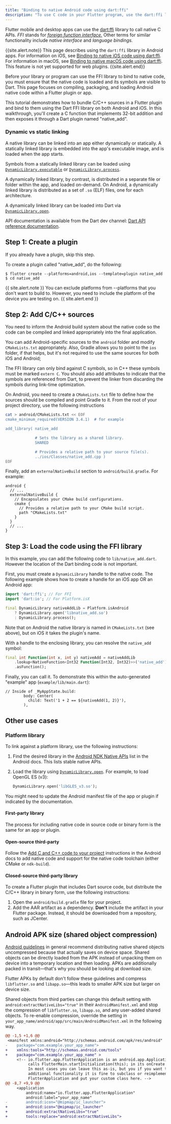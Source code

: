 ```yaml
---
title: "Binding to native Android code using dart:ffi"
description: "To use C code in your Flutter program, use the dart:ffi library."
---
```


<?code-excerpt path-base="development/platform_integration"?>

Flutter mobile and desktop apps can use the
[dart:ffi][] library to call native C APIs.
_FFI_ stands for [_foreign function interface._][FFI]
Other terms for similar functionality include
_native interface_ and _language bindings._

{{site.alert.note}}
  This page describes using the `dart:ffi` library
  in Android apps. For information on iOS, see
  [Binding to native iOS code using dart:ffi][ios-ffi].
  For information in macOS, see
  [Binding to native macOS code using dart:ffi][macos-ffi].
  This feature is not yet supported for web plugins.
{{site.alert.end}}


[ios-ffi]: {{site.url}}/platform-integration/ios/c-interop
[dart:ffi]: {{site.dart.api}}/dev/dart-ffi/dart-ffi-library.html
[macos-ffi]: {{site.url}}/platform-integration/macos/c-interop
[FFI]: https://en.wikipedia.org/wiki/Foreign_function_interface

Before your library or program can use the FFI library
to bind to native code, you must ensure that the
native code is loaded and its symbols are visible to Dart.
This page focuses on compiling, packaging,
and loading Android native code within a Flutter plugin or app.

This tutorial demonstrates how to bundle C/C++
sources in a Flutter plugin and bind to them using
the Dart FFI library on both Android and iOS.
In this walkthrough, you'll create a C function
that implements 32-bit addition and then
exposes it through a Dart plugin named "native_add".

### Dynamic vs static linking

A native library can be linked into an app either
dynamically or statically. A statically linked library
is embedded into the app's executable image,
and is loaded when the app starts.

Symbols from a statically linked library can be
loaded using [`DynamicLibrary.executable`][] or
[`DynamicLibrary.process`][].

A dynamically linked library, by contrast, is distributed
in a separate file or folder within the app,
and loaded on-demand. On Android, a dynamically
linked library is distributed as a set of `.so` (ELF)
files, one for each architecture.

A dynamically linked library can be loaded into
Dart via [`DynamicLibrary.open`][].

API documentation is available from the Dart dev channel:
[Dart API reference documentation][].


[Dart API reference documentation]: {{site.dart.api}}/dev/
[`DynamicLibrary.executable`]: {{site.dart.api}}/dev/dart-ffi/DynamicLibrary/DynamicLibrary.executable.html
[`DynamicLibrary.open`]: {{site.dart.api}}/dev/dart-ffi/DynamicLibrary/DynamicLibrary.open.html
[`DynamicLibrary.process`]: {{site.dart.api}}/dev/dart-ffi/DynamicLibrary/DynamicLibrary.process.html

## Step 1: Create a plugin

If you already have a plugin, skip this step.

To create a plugin called "native_add",
do the following:

```terminal
$ flutter create --platforms=android,ios --template=plugin native_add
$ cd native_add
```

{{ site.alert.note }}
  You can exclude platforms from --platforms that you don't want
  to build to. However, you need to include the platform of 
  the device you are testing on.
{{ site.alert.end }}

## Step 2: Add C/C++ sources

You need to inform the Android build system about
the native code so the code can be compiled
and linked appropriately into the final application.

You can add Android-specific sources
to the `android` folder and modify `CMakeLists.txt`
appropriately.
Also, Gradle allows you to point to the `ios` folder,
if that helps, but it's not required to use the same
sources for both iOS and Android;

The FFI library can only bind against C symbols,
so in C++ these symbols must be marked `extern C`.
You should also add attributes to indicate that the
symbols are referenced from Dart,
to prevent the linker from discarding the symbols
during link-time optimization.

On Android, you need to create a `CMakeLists.txt` file
to define how the sources should be compiled and point
Gradle to it. From the root of your project directory,
use the following instructions

```bash
cat > android/CMakeLists.txt << EOF
cmake_minimum_required(VERSION 3.4.1)  # for example

add_library( native_add

             # Sets the library as a shared library.
             SHARED

             # Provides a relative path to your source file(s).
             ../ios/Classes/native_add.cpp )
EOF
```

Finally, add an `externalNativeBuild` section to
`android/build.gradle`. For example:

```nocode
android {
  // ...
  externalNativeBuild {
    // Encapsulates your CMake build configurations.
    cmake {
      // Provides a relative path to your CMake build script.
      path "CMakeLists.txt"
    }
  }
  // ...
}
```

## Step 3: Load the code using the FFI library

In this example, you can add the following code to
`lib/native_add.dart`. However the location of the
Dart binding code is not important.

First, you must create a `DynamicLibrary` handle to
the native code. The following example shows
how to create a handle for an iOS app OR an Android app:

<?code-excerpt "lib/c_interop.dart (DynamicLibrary)"?>
```dart
import 'dart:ffi'; // For FFI
import 'dart:io'; // For Platform.isX

final DynamicLibrary nativeAddLib = Platform.isAndroid
    ? DynamicLibrary.open('libnative_add.so')
    : DynamicLibrary.process();
```

Note that on Android the native library is named
in `CMakeLists.txt` (see above),
but on iOS it takes the plugin's name.

With a handle to the enclosing library,
you can resolve the `native_add` symbol:

<?code-excerpt "lib/c_interop.dart (NativeAdd)"?>
```dart
final int Function(int x, int y) nativeAdd = nativeAddLib
    .lookup<NativeFunction<Int32 Function(Int32, Int32)>>('native_add')
    .asFunction();
```

Finally, you can call it. To demonstrate this within
the auto-generated "example" app (`example/lib/main.dart`):

```nocode
// Inside of _MyAppState.build:
        body: Center(
          child: Text('1 + 2 == ${nativeAdd(1, 2)}'),
        ),
```

## Other use cases

### Platform library

To link against a platform library,
use the following instructions:

 1. Find the desired library in the [Android NDK Native APIs][]
    list in the Android docs. This lists stable native APIs.
 1. Load the library using [`DynamicLibrary.open`][].
    For example, to load OpenGL ES (v3):

    ```dart
    DynamicLibrary.open('libGLES_v3.so');
    ```

You might need to update the Android manifest
file of the app or plugin if indicated by
the documentation.


[Android NDK Native APIs]: {{site.android-dev}}/ndk/guides/stable_apis

#### First-party library

The process for including native code in source
code or binary form is the same for an app or
plugin.

#### Open-source third-party

Follow the [Add C and C++ code to your project][]
instructions in the Android docs to
add native code and support for the native
code toolchain (either CMake or `ndk-build`).


[Add C and C++ code to your project]: {{site.android-dev}}/studio/projects/add-native-code

#### Closed-source third-party library

To create a Flutter plugin that includes Dart
source code, but distribute the C/C++ library
in binary form, use the following instructions:

1. Open the `android/build.gradle` file for your
   project.
1. Add the AAR artifact as a dependency.
   **Don't** include the artifact in your
   Flutter package. Instead, it should be
   downloaded from a repository, such as
   JCenter.


## Android APK size (shared object compression)

[Android guidelines][] in general recommend
distributing native shared objects uncompressed
because that actually saves on device space.
Shared objects can be directly loaded from the APK
instead of unpacking them on device into a
temporary location and then loading.
APKs are additionally packed in transit&mdash;that's
why you should be looking at download size.

Flutter APKs by default don't follow these guidelines
and compress `libflutter.so` and `libapp.so`&mdash;this
leads to smaller APK size but larger on device size.

Shared objects from third parties can change this default
setting with `android:extractNativeLibs="true"` in their
`AndroidManifest.xml` and stop the compression of `libflutter.so`,
`libapp.so`, and any user-added shared objects.
To re-enable compression, override the setting in
`your_app_name/android/app/src/main/AndroidManifest.xml`
in the following way.

```diff
@@ -1,5 +1,6 @@
 <manifest xmlns:android="http://schemas.android.com/apk/res/android"
-    package="com.example.your_app_name">
+    xmlns:tools="http://schemas.android.com/tools"
+    package="com.example.your_app_name" >
     <!-- io.flutter.app.FlutterApplication is an android.app.Application that
          calls FlutterMain.startInitialization(this); in its onCreate method.
          In most cases you can leave this as-is, but you if you want to provide
          additional functionality it is fine to subclass or reimplement
          FlutterApplication and put your custom class here. -->
@@ -8,7 +9,9 @@
     <application
         android:name="io.flutter.app.FlutterApplication"
         android:label="your_app_name"
-        android:icon="@mipmap/ic_launcher">
+        android:icon="@mipmap/ic_launcher"
+        android:extractNativeLibs="true"
+        tools:replace="android:extractNativeLibs">
```

[Android guidelines]: {{site.android-dev}}/topic/performance/reduce-apk-size#extract-false

